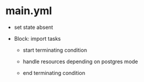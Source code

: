 



# main.yml


* set state absent

* Block: import tasks

    * start terminating condition

    * handle resources depending on postgres mode

    * end terminating condition